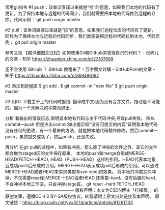 
常用git指令
#1 push：该单词直译过来就是“推”的意思，如果我们本地的代码有了更新，为了保持本地与远程的代码同步，我们就需要把本地的代码推到远程的仓库，代码示例：
git push origin master

#2 pull：该单词直译过来就是“拉”的意思，如果我们远程仓库的代码有了更新，同样为了保持本地与远程的代码同步，我们就需要把远程的代码拉到本地，代码示例：
git pull origin master

参考文档
【超详细图文过程】如何使用Git和Github来管理自己的代码？ - 张屿儿的文章 - 知乎
https://zhuanlan.zhihu.com/p/23167699

还不会使用 GitHub ？ GitHub 教程来了！万字图文详解 - GitHubPorn的文章 - 知乎
https://zhuanlan.zhihu.com/p/369486197


#3 添加到远程库
$ git add .
$ git commit -m "new file"
$ git push origin master



#3 
用Git 下载主干上的代码时报错:
翻译成中文:因为没有合并文件，拖动是不可能的。因为一个未解决的冲突而退出。

分析
看输出的错误日志,很明显本地有代码与主干代码冲突,导致pull失败。
所以commit—push 但是点击commit弹出提示框“没有可提交的内容”证明我本地代码没有任何的更改，有一个最笨的方法，就是把本地代码稍作修改，然后commit—push，果然提交成功了，然后push，还是失败。

再分析
在git pull的过程中，如果有冲突，那么除了冲突的文件之外，其它的文件都会做为staged区的文件保存起来。
本地的push和merge会形成MERGE-HEAD(FETCH-HEAD), HEAD（PUSH-HEAD）这样的引用。HEAD代表本地最近成功push后形成的引用。MERGE-HEAD表示成功pull后形成的引用。可以通过MERGE-HEAD或者HEAD来实现类型与svn revet的效果。
将本地的冲突文件冲掉，不仅需要reset到MERGE-HEAD或者HEAD,还需要–hard。没有后面的hard，不会冲掉本地工作区。只会冲掉stage区。
git reset –hard FETCH_HEAD
————————————————
版权声明：本文为CSDN博主「柠檬草。」的原创文章，遵循CC 4.0 BY-SA版权协议，转载请附上原文出处链接及本声明。
原文链接：https://blog.csdn.net/yyx3214/article/details/81261733

